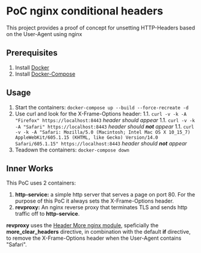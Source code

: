 # PoC nginx conditional headers
This project provides a proof of concept for unsetting HTTP-Headers based on the User-Agent using nginx

## Prerequisites
1. Install [Docker](https://docs.docker.com/engine/install/)
1. Install [Docker-Compose](https://docs.docker.com/compose/install/)

## Usage
1. Start the containers: `docker-compose up --build --force-recreate -d`
1. Use curl and look for the X-Frame-Options header:
  1.1. `curl -v -k -A "Firefox" https://localhost:8443` *header should appear*
  1.1. `curl -v -k -A "Safari" https://localhost:8443` *header should **not** appear*
  1.1. `curl -v -k -A "Safari: Mozilla/5.0 (Macintosh; Intel Mac OS X 10_15_7) AppleWebKit/605.1.15 (KHTML, like Gecko) Version/14.0 Safari/605.1.15" https://localhost:8443` *header should **not** appear*
1. Teadown the containers: `docker-compose down`

## Inner Works
This PoC uses 2 containers:
1. **http-service:** a simple http server that serves a page on port 80. For the purpose of this PoC it always sets the X-Frame-Options header.
1. **revproxy:** An nginx reverse proxy that terminates TLS and sends http traffic off to **http-service**.

**revproxy** uses the [Header More nginx module](https://github.com/openresty/headers-more-nginx-module#readme), speficially the **more_clear_headers** directive, in combination with the
default **if** directive, to remove the X-Frame-Options header when the User-Agent contains "Safari".
